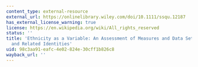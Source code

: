 ```yaml
---
content_type: external-resource
external_url: https://onlinelibrary.wiley.com/doi/10.1111/ssqu.12187
has_external_license_warning: true
license: https://en.wikipedia.org/wiki/All_rights_reserved
status: ''
title: 'Ethnicity as a Variable: An Assessment of Measures and Data Sets of Ethnicity
  and Related Identities'
uid: 98c3aa91-eafc-4e02-824e-30cff1b826c8
wayback_url: ''
---
```

